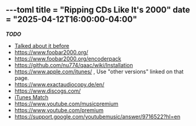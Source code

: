 ---toml
title = "Ripping CDs Like It's 2000"
date = "2025-04-12T16:00:00-04:00"
---

***TODO***

* <a href="/blog/2012/1/4/itunes-match-is-it-worth-it/">Talked about it before</a>
* https://www.foobar2000.org/
* https://www.foobar2000.org/encoderpack
* https://github.com/nu774/qaac/wiki/Installation
* https://www.apple.com/itunes/ , Use "other versions" linked on that page.
* https://www.exactaudiocopy.de/en/
* https://www.discogs.com/
* [iTunes Match](https://support.apple.com/en-us/108935)
* https://www.youtube.com/musicpremium
* https://www.youtube.com/premium
* https://support.google.com/youtubemusic/answer/9716522?hl=en


